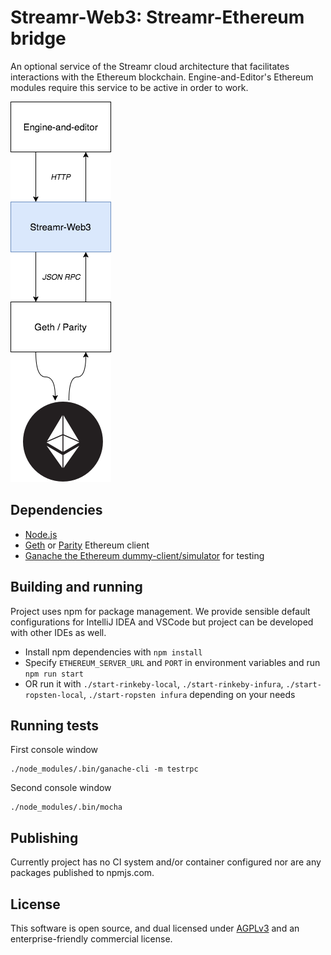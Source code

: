 # Streamr-Web3: Streamr-Ethereum bridge
An optional service of the Streamr cloud architecture that facilitates interactions with the Ethereum blockchain.
Engine-and-Editor's Ethereum modules require this service to be active in order to work.

![Where Streamr-Web3 sits in Streamr cloud stack](high-level.png)

## Dependencies

* [Node.js](https://docs.npmjs.com/getting-started/installing-node)
* [Geth](https://github.com/ethereum/go-ethereum/wiki/Building-Ethereum) or [Parity]() Ethereum client
* [Ganache the Ethereum dummy-client/simulator](https://github.com/trufflesuite/ganache-cli) for testing

## Building and running

Project uses npm for package management. We provide sensible default configurations for IntelliJ IDEA and VSCode but project can be developed with other IDEs as well.

- Install npm dependencies with `npm install`
- Specify `ETHEREUM_SERVER_URL` and `PORT` in environment variables and run `npm run start`
- OR run it with `./start-rinkeby-local`, `./start-rinkeby-infura`, `./start-ropsten-local`, `./start-ropsten infura` depending on your needs

## Running tests

First console window
```
./node_modules/.bin/ganache-cli -m testrpc
```

Second console window
```
./node_modules/.bin/mocha
```

## Publishing

Currently project has no CI system and/or container configured nor are any packages published to npmjs.com.

## License

This software is open source, and dual licensed under [AGPLv3](https://www.gnu.org/licenses/agpl.html) and an enterprise-friendly commercial license.
